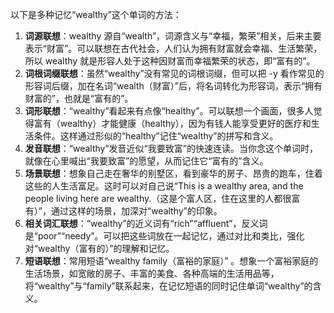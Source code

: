 以下是多种记忆“wealthy”这个单词的方法：
1. **词源联想**：wealthy 源自“wealth”，词源含义与“幸福，繁荣”相关，后来主要表示“财富”。可以联想在古代社会，人们认为拥有财富就会幸福、生活繁荣，所以 wealthy 就是形容人处于这种因财富而幸福繁荣的状态，即“富有的”。 
2. **词根词缀联想**：虽然“wealthy”没有常见的词根词缀，但可以把 -y 看作常见的形容词后缀，加在名词“wealth（财富）”后，将名词转化为形容词，表示“拥有财富的”，也就是“富有的”。 
3. **词形联想**：“wealthy”看起来有点像“healthy”。可以联想一个画面，很多人觉得富有（wealthy）才能健康（healthy），因为有钱人能享受更好的医疗和生活条件。这样通过形似的“healthy”记住“wealthy”的拼写和含义。 
4. **发音联想**：“wealthy”发音近似“我要致富”的快速连读。当你念这个单词时，就像在心里喊出“我要致富”的愿望，从而记住它“富有的”含义。 
5. **场景联想**：想象自己走在奢华的别墅区，看到豪华的房子、昂贵的跑车，住着这些的人生活富足。这时可以对自己说“This is a wealthy area, and the people living here are wealthy.（这是个富人区，住在这里的人都很富有）”，通过这样的场景，加深对“wealthy”的印象。 
6. **相关词汇联想**：“wealthy”的近义词有“rich”“affluent”，反义词是“poor”“needy”。可以把这些词放在一起记忆，通过对比和类比，强化对“wealthy（富有的）”的理解和记忆。 
7. **短语联想**：常用短语“wealthy family（富裕的家庭）” 。想象一个富裕家庭的生活场景，如宽敞的房子、丰富的美食、各种高端的生活用品等，将“wealthy”与“family”联系起来，在记忆短语的同时记住单词“wealthy”的含义。 
